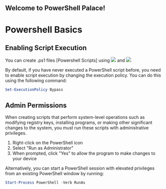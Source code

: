 ## Welcome to PowerShell Palace!

<h1>Powershell Basics</h1>

<h2>Enabling Script Execution</h2>

<p>You can create .ps1 files [Powershell Scripts] using <img src="https://img.shields.io/badge/PowerShell%20ISE-5391FE" /> and <img src="https://img.shields.io/badge/Visual%20Studio%20Code-8A2BE2" /> </p>
<p>By default, if you have never executed a PowerShell script before, you need to enable script execution by changing the execution policy. You can do this using the following command:</p>

```powershell
Set-ExecutionPolicy Bypass
````

<h2>Admin Permissions</h2>

When creating scripts that perform system-level operations such as modifying registry keys, installing programs, or making other significant changes to the system, you must run these scripts with administrative privileges. 

1. Right-click on the PowerShell icon
2. Select "Run as Administrator"
3. When prompted, click "Yes" to allow the program to make changes to your device

Alternatively, you can start a PowerShell session with elevated privileges from an existing PowerShell window by running:

```powershell
Start-Process PowerShell -Verb RunAs
````

